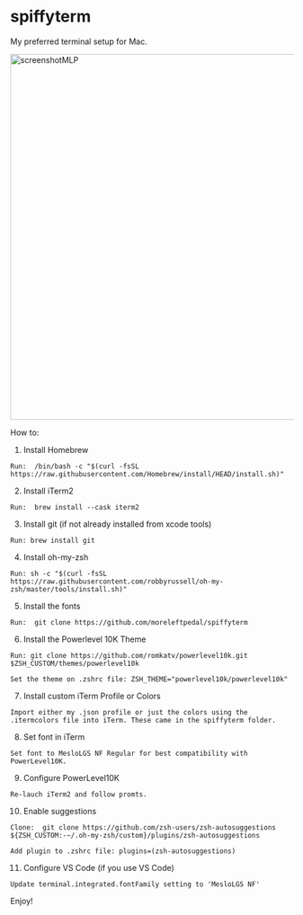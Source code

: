 # spiffyterm
My preferred terminal setup for Mac.

<img width="651" alt="screenshotMLP" src="https://user-images.githubusercontent.com/107746699/180394193-4572985a-cb2e-426b-9cde-a8945e6d4462.png">

How to:
  1. Install Homebrew
  
    Run:  /bin/bash -c "$(curl -fsSL https://raw.githubusercontent.com/Homebrew/install/HEAD/install.sh)"
    
    
  2. Install iTerm2
  
    Run:  brew install --cask iterm2
    
  3. Install git (if not already installed from xcode tools)
  
    Run: brew install git
    
    
  4. Install oh-my-zsh
  
    Run: sh -c "$(curl -fsSL https://raw.githubusercontent.com/robbyrussell/oh-my-zsh/master/tools/install.sh)"
    
    
  5. Install the fonts
    
    Run:  git clone https://github.com/moreleftpedal/spiffyterm
    
    
  6. Install the Powerlevel 10K Theme
    
    Run: git clone https://github.com/romkatv/powerlevel10k.git $ZSH_CUSTOM/themes/powerlevel10k
    
    Set the theme on .zshrc file: ZSH_THEME="powerlevel10k/powerlevel10k"
    
    
  7. Install custom iTerm Profile or Colors
    
    Import either my .json profile or just the colors using the .itermcolors file into iTerm. These came in the spiffyterm folder.  
    
    
  8. Set font in iTerm
    
    Set font to MesloLGS NF Regular for best compatibility with PowerLevel10K.  
    
    
  9. Configure PowerLevel10K
    
    Re-lauch iTerm2 and follow promts.  
    
    
  10. Enable suggestions
    
    Clone:  git clone https://github.com/zsh-users/zsh-autosuggestions ${ZSH_CUSTOM:-~/.oh-my-zsh/custom}/plugins/zsh-autosuggestions
    
    Add plugin to .zshrc file: plugins=(zsh-autosuggestions)
    
    
  11. Configure VS Code (if you use VS Code)
    
    Update terminal.integrated.fontFamily setting to 'MesloLGS NF'
    
    
  Enjoy!  
